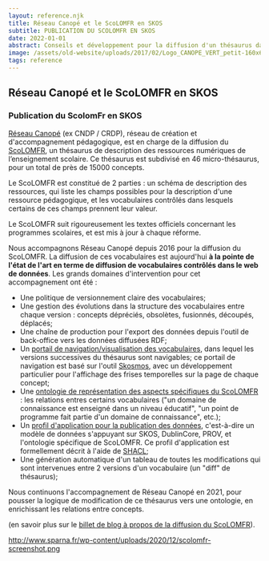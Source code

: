 ```yaml
---
layout: reference.njk
title: Réseau Canopé et le ScoLOMFR en SKOS
subtitle: PUBLICATION DU SCOLOMFR EN SKOS
date: 2022-01-01
abstract: Conseils et développement pour la diffusion d'un thésaurus dans le web de données, en prenant en compte les versions successives du thésaurus.
image: /assets/old-website/uploads/2017/02/Logo_CANOPE_VERT_petit-160x67.png
tags: reference
---
```


## Réseau Canopé et le ScoLOMFR en SKOS

### Publication du ScolomFr en SKOS

[Réseau Canopé](https://www.reseau-canope.fr/) (ex CNDP / CRDP), réseau de création et d'accompagnement pédagogique, est en charge de la diffusion du [ScoLOMFR](https://www.reseau-canope.fr/scolomfr/accueil.html), un thésaurus de description des ressources numériques de l’enseignement scolaire. Ce thésaurus est subdivisé en 46 micro-thésaurus, pour un total de près de 15000 concepts.

Le ScoLOMFR est constitué de 2 parties : un schéma de description des ressources, qui liste les champs possibles pour la description d'une ressource pédagogique, et les vocabulaires contrôlés dans lesquels certains de ces champs prennent leur valeur.

Le ScoLOMFR suit rigoureusement les textes officiels concernant les programmes scolaires, et est mis à jour à chaque réforme.

Nous accompagnons Réseau Canopé depuis 2016 pour la diffusion du ScoLOMFR. La diffusion de ces vocabulaires est aujourd'hui **à la pointe de l'état de l'art en terme de diffusion de vocabulaires contrôlés dans le web de données**. Les grands domaines d'intervention pour cet accompagnement ont été :

- Une politique de versionnement claire des vocabulaires;
- Une gestion des évolutions dans la structure des vocabulaires entre chaque version : concepts dépréciés, obsolètes, fusionnés, découpés, déplacés;
- Une chaîne de production pour l'export des données depuis l'outil de back-office vers les données diffusées RDF;
- Un [portail de navigation/visualisation des vocabulaires](https://www.reseau-canope.fr/scolomfr/data/fr/), dans lequel les versions successives du thésaurus sont navigables; ce portail de navigation est basé sur l'outil [Skosmos](http://skosmos.org/), avec un développement particulier pour l'affichage des frises temporelles sur la page de chaque concept;
- Une [ontologie de représentation des aspects spécifiques du ScoLOMFR](https://www.reseau-canope.fr/scolomfr/fileadmin/user_upload/ontologie/index-fr.html) : les relations entres certains vocabulaires ("un domaine de connaissance est enseigné dans un niveau éducatif", "un point de programme fait partie d'un domaine de connaissance", etc.);
- Un [profil d'application pour la publication des données](https://www.reseau-canope.fr/scolomfr/fileadmin/user_upload/ontologie/Scolomfr-regles_SHACL-v-6-0.zip), c'est-à-dire un modèle de données s'appuyant sur SKOS, DublinCore, PROV, et l'ontologie spécifique de ScoLOMFR. Ce profil d'application est formellement décrit à l'aide de [SHACL](https://www.w3.org/TR/shacl/);
- Une génération automatique d'un tableau de toutes les modifications qui sont intervenues entre 2 versions d'un vocabulaire (un "diff" de thésaurus);

Nous continuons l'accompagnement de Réseau Canopé en 2021, pour pousser la logique de modification de ce thésaurus vers une ontologie, en enrichissant les relations entre concepts.

(en savoir plus sur le [billet de blog à propos de la diffusion du ScoLOMFR](http://blog.sparna.fr/2018/09/25/thesaurus-versions-of-scolomfr-skos/)).


http://www.sparna.fr/wp-content/uploads/2020/12/scolomfr-screenshot.png